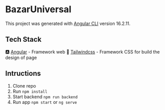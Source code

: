 # BazarUniversal

This project was generated with [Angular CLI](https://github.com/angular/angular-cli) version 16.2.11.

## Tech Stack

🅰️ [Angular](https://angular.dev/) - Framework web
🎨 [Tailwindcss](https://tailwindcss.com/) - Framework CSS for build the design of page

## Intructions

1. Clone repo
2. Run ```npm install```
3. Start backend ```npm run backend```
4. Run app ```npm start``` or ```ng serve```
